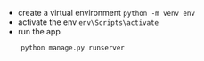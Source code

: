 - create a virtual environment
  `python -m venv env`
- activate the env
  `env\Scripts\activate`
- run the app

```
	python manage.py runserver
```
